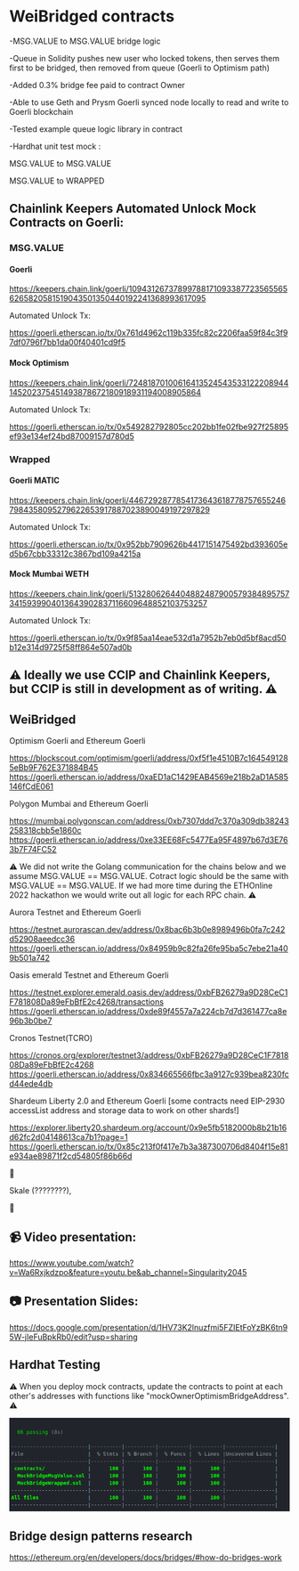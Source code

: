 # WeiBridged contracts

-MSG.VALUE to MSG.VALUE bridge logic

-Queue in Solidity pushes new user who locked tokens, then serves them first to be bridged, then removed from queue (Goerli to Optimism path)

-Added 0.3% bridge fee paid to contract Owner

-Able to use Geth and Prysm Goerli synced node locally to read and write to Goerli blockchain

-Tested example queue logic library in contract

-Hardhat unit test mock :

MSG.VALUE to MSG.VALUE

MSG.VALUE to WRAPPED

## Chainlink Keepers Automated Unlock Mock Contracts on Goerli:

### MSG.VALUE

#### Goerli

https://keepers.chain.link/goerli/109431267378997881710933877235655656265820581519043501350440192241368993617095

Automated Unlock Tx:

https://goerli.etherscan.io/tx/0x761d4962c119b335fc82c2206faa59f84c3f97df0796f7bb1da00f40401cd9f5

#### Mock Optimism

https://keepers.chain.link/goerli/72481870100616413524543533122208944145202375451493878672180918931194008905864

Automated Unlock Tx:

https://goerli.etherscan.io/tx/0x549282792805cc202bb1fe02fbe927f25895ef93e134ef24bd87009157d780d5

### Wrapped

#### Goerli MATIC

https://keepers.chain.link/goerli/44672928778541736436187787576552467984358095279622653917887023890049197297829

Automated Unlock Tx:

https://goerli.etherscan.io/tx/0x952bb7909626b4417151475492bd393605ed5b67cbb33312c3867bd109a4215a

#### Mock Mumbai WETH

https://keepers.chain.link/goerli/51328062644048824879005793848957573415939904013643902837116609648852103753257

Automated Unlock Tx:

https://goerli.etherscan.io/tx/0x9f85aa14eae532d1a7952b7eb0d5bf8acd50b12e314d9725f58ff864e507ad0b

## :warning: Ideally we use CCIP and Chainlink Keepers, but CCIP is still in development as of writing. :warning:

## WeiBridged 

Optimism Goerli and Ethereum Goerli

https://blockscout.com/optimism/goerli/address/0xf5f1e4510B7c1645491285eBb9F762E371884B45
https://goerli.etherscan.io/address/0xaED1aC1429EAB4569e218b2aD1A585146fCdE061

Polygon Mumbai and Ethereum Goerli

https://mumbai.polygonscan.com/address/0xb7307ddd7c370a309db38243258318cbb5e1860c
https://goerli.etherscan.io/address/0xe33EE68Fc5477Ea95F4897b67d3E763b7F74FC52

⚠️ We did not write the Golang communication for the chains below and we assume MSG.VALUE == MSG.VALUE. Cotract logic should be the same with MSG.VALUE == MSG.VALUE. If we had more time during the ETHOnline 2022 hackathon we would write out all logic for each RPC chain. ⚠️

Aurora Testnet and Ethereum Goerli

https://testnet.aurorascan.dev/address/0x8bac6b3b0e8989496b0fa7c242d52908aeedcc36
https://goerli.etherscan.io/address/0x84959b9c82fa26fe95ba5c7ebe21a409b501a742

Oasis emerald Testnet and Ethereum Goerli

https://testnet.explorer.emerald.oasis.dev/address/0xbFB26279a9D28CeC1F781808Da89eFbBfE2c4268/transactions
https://goerli.etherscan.io/address/0xde89f4557a7a224cb7d7d361477ca8e96b3b0be7

Cronos Testnet(TCRO)

https://cronos.org/explorer/testnet3/address/0xbFB26279a9D28CeC1F781808Da89eFbBfE2c4268
https://goerli.etherscan.io/address/0x834665566fbc3a9127c939bea8230fcd44ede4db

Shardeum Liberty 2.0 and Ethereum Goerli [some contracts need EIP-2930 accessList address and storage data to work on other shards!]

https://explorer.liberty20.shardeum.org/account/0x9e5fb5182000b8b21b16d62fc2d04148613ca7b1?page=1
https://goerli.etherscan.io/tx/0x85c213f0f417e7b3a387300706d8404f15e81e934ae89871f2cd54805f86b66d

🔴

Skale (????????),

🔴

## 📹 Video presentation:

https://www.youtube.com/watch?v=Wa6Rxjkdzpo&feature=youtu.be&ab_channel=Singularity2045

## 📷 Presentation Slides: 

https://docs.google.com/presentation/d/1HV73K2lnuzfmi5FZIEtFoYzBK6tn95W-jIeFuBpkRb0/edit?usp=sharing


## Hardhat Testing

:warning: When you deploy mock contracts, update the contracts to point at each other's addresses with functions like "mockOwnerOptimismBridgeAddress".  :warning:

<img src="https://github.com/WeiBridged/Contracts/blob/main/test/unit/hardhatLog.png" alt="HardhatTest"/>

## Bridge design patterns research

https://ethereum.org/en/developers/docs/bridges/#how-do-bridges-work
